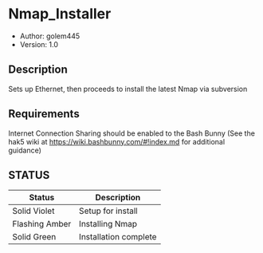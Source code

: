 # Nmap_Installer
* Author: golem445
* Version: 1.0

## Description

Sets up Ethernet, then proceeds to install the latest Nmap via subversion

## Requirements

Internet Connection Sharing should be enabled to the Bash Bunny
(See the hak5 wiki at https://wiki.bashbunny.com/#!index.md for
additional guidance)

## STATUS

| Status              | Description                              |
| ------------------- | ---------------------------------------- |
| Solid Violet        | Setup for install                        |
| Flashing Amber      | Installing Nmap                          |
| Solid Green         | Installation complete                    |
